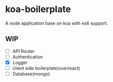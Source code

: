 # koa-boilerplate

A node application base on koa with es6 support.

## WIP

- [ ] API Router
- [ ] Authentication
- [x] Logger
- [ ] client side boilerplate(vue/react)
- [ ] Database(mongo)
